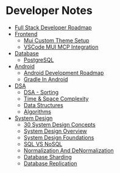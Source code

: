 # Developer Notes
- [Full Stack Developer Roadmap](Full-Stack-Developer-Roadmap.md)
- [Frontend]()
  - [Mui Custom Theme Setup](./React/Mui-Custom-Theme-Setup.md)
  - [VSCode MUI MCP Integration](./React/VSCode-MUI-MCP-Integration.md)
- [Database]()
  - [PostgreSQL](./Database/PostgreSQL.md) 
- [Android]()
  - [Android Development Roadmap](./Android/Android-Development-Roadmap.md)
  - [Gradle In Android](./Android/Gradle-In-Android.md)
- [DSA]()
  - [DSA - Sorting](./DSA/Sorting.md)
  - [Time & Space Complexity](./DSA/Time-And-Space-Complexity.md)
  - [Data Structures](./DSA/Data-Structures.md)
  - [Algorithms](./DSA/Algorithms.md)
- [System Design]()
  - [30 System Design Concepts](System-Design/30-System-Design-Concepts.md) 
  - [System Design Overview](System-Design/System-Design-Overview.md) 
  - [System Design Foundations](System-Design/System-Design-Foundations.md)
  - [SQL VS NoSQL](System-Design/SQL-VS-NoSQL.md)
  - [Normalization And DeNormalization](System-Design/Normalization-And-DeNormalization.md)
  - [Database Sharding](System-Design/Database-Sharding.md)
  - [Database Replication](System-Design/Database-Replication.md)

